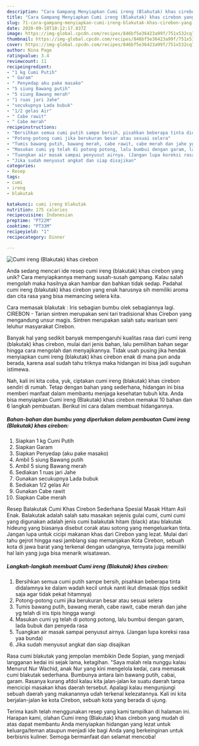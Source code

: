 ```yaml
---
description: "Cara Gampang Menyiapkan Cumi ireng (Blakutak) khas cirebon yang Lezat Sekali"
title: "Cara Gampang Menyiapkan Cumi ireng (Blakutak) khas cirebon yang Lezat Sekali"
slug: 71-cara-gampang-menyiapkan-cumi-ireng-blakutak-khas-cirebon-yang-lezat-sekali
date: 2020-09-18T10:12:17.837Z
image: https://img-global.cpcdn.com/recipes/846bf5e36423a99f/751x532cq70/cumi-ireng-blakutak-khas-cirebon-foto-resep-utama.jpg
thumbnail: https://img-global.cpcdn.com/recipes/846bf5e36423a99f/751x532cq70/cumi-ireng-blakutak-khas-cirebon-foto-resep-utama.jpg
cover: https://img-global.cpcdn.com/recipes/846bf5e36423a99f/751x532cq70/cumi-ireng-blakutak-khas-cirebon-foto-resep-utama.jpg
author: Nina Page
ratingvalue: 3.4
reviewcount: 11
recipeingredient:
- "1 kg Cumi Putih"
- " Garam"
- " Penyedap aku pake masako"
- "5 siung Bawang putih"
- "5 siung Bawang merah"
- "1 ruas jari Jahe"
- "secukupnya Lada bubuk"
- "1/2 gelas Air"
- " Cabe rawit"
- " Cabe merah"
recipeinstructions:
- "Bersihkan semua cumi putih sampe bersih, pisahkan beberapa tinta didalamnya ke dalam wadah kecil untuk nanti ikut dimasak (tips sedikit saja agar tidak pekat hitamnya)"
- "Potong-potong cumi jika berukuran besar atau sesuai selera"
- "Tumis bawang putih, bawang merah, cabe rawit, cabe merah dan jahe yg telah di iris tipis hingga wangi"
- "Masukan cumi yg telah di potong potong, lalu bumbui dengan garam, lada bubuk dan penyeda rasa"
- "Tuangkan air masak sampai penyusut airnya. (Jangan lupa koreksi rasa yaa bunda)"
- "Jika sudah menyusut angkat dan siap disajikan"
categories:
- Resep
tags:
- cumi
- ireng
- blakutak

katakunci: cumi ireng blakutak 
nutrition: 175 calories
recipecuisine: Indonesian
preptime: "PT22M"
cooktime: "PT33M"
recipeyield: "1"
recipecategory: Dinner

---
```



![Cumi ireng (Blakutak) khas cirebon](https://img-global.cpcdn.com/recipes/846bf5e36423a99f/751x532cq70/cumi-ireng-blakutak-khas-cirebon-foto-resep-utama.jpg)

Anda sedang mencari ide resep cumi ireng (blakutak) khas cirebon yang unik? Cara menyiapkannya memang susah-susah gampang. Kalau salah mengolah maka hasilnya akan hambar dan bahkan tidak sedap. Padahal cumi ireng (blakutak) khas cirebon yang enak harusnya sih memiliki aroma dan cita rasa yang bisa memancing selera kita.

Cara memasak blakutak : Iris sebagian bumbu olek sebagiannya lagi. CIREBON - Tarian sintren merupakan seni tari tradisional khas Cirebon yang mengandung unsur magis. Sintren merupakan salah satu warisan seni leluhur masyarakat Cirebon.

Banyak hal yang sedikit banyak mempengaruhi kualitas rasa dari cumi ireng (blakutak) khas cirebon, mulai dari jenis bahan, lalu pemilihan bahan segar hingga cara mengolah dan menyajikannya. Tidak usah pusing jika hendak menyiapkan cumi ireng (blakutak) khas cirebon enak di mana pun anda berada, karena asal sudah tahu triknya maka hidangan ini bisa jadi suguhan istimewa.


Nah, kali ini kita coba, yuk, ciptakan cumi ireng (blakutak) khas cirebon sendiri di rumah. Tetap dengan bahan yang sederhana, hidangan ini bisa memberi manfaat dalam membantu menjaga kesehatan tubuh kita. Anda bisa menyiapkan Cumi ireng (Blakutak) khas cirebon memakai 10 bahan dan 6 langkah pembuatan. Berikut ini cara dalam membuat hidangannya.

<!--inarticleads1-->

##### Bahan-bahan dan bumbu yang diperlukan dalam pembuatan Cumi ireng (Blakutak) khas cirebon:

1. Siapkan 1 kg Cumi Putih
1. Siapkan  Garam
1. Siapkan  Penyedap (aku pake masako)
1. Ambil 5 siung Bawang putih
1. Ambil 5 siung Bawang merah
1. Sediakan 1 ruas jari Jahe
1. Gunakan secukupnya Lada bubuk
1. Sediakan 1/2 gelas Air
1. Gunakan  Cabe rawit
1. Siapkan  Cabe merah


Resep Balakutak Cumi Khas Cirebon Sederhana Spesial Masak Hitam Asli Enak. Balakutak adalah salah satu masakan sejenis gulai cumi, cumi cumi yang digunakan adalah jenis cumi balakutak hitam (black) atau blakutak hideung yang biasanya disebut corak atau sotong yang mengeluarkan tinta. Jangan lupa untuk cicipi makanan khas dari Cirebon yang lezat. Mulai dari tahu gejrot hingga nasi jamblang siap memanjakan Kota Cirebon, sebuah kota di jawa barat yang terkenal dengan udangnya, ternyata juga memiliki hal lain yang juga bisa menarik wisatawan. 

<!--inarticleads2-->

##### Langkah-langkah membuat Cumi ireng (Blakutak) khas cirebon:

1. Bersihkan semua cumi putih sampe bersih, pisahkan beberapa tinta didalamnya ke dalam wadah kecil untuk nanti ikut dimasak (tips sedikit saja agar tidak pekat hitamnya)
1. Potong-potong cumi jika berukuran besar atau sesuai selera
1. Tumis bawang putih, bawang merah, cabe rawit, cabe merah dan jahe yg telah di iris tipis hingga wangi
1. Masukan cumi yg telah di potong potong, lalu bumbui dengan garam, lada bubuk dan penyeda rasa
1. Tuangkan air masak sampai penyusut airnya. (Jangan lupa koreksi rasa yaa bunda)
1. Jika sudah menyusut angkat dan siap disajikan


Rasa cumi blakutak yang jempolan membikin Dede Sopian, yang menjadi langganan kedai ini sejak lama, ketagihan. &#34;Saya malah rela nunggu kalau Menurut Nur Wachid, anak Nur yang kini mengelola kedai, cara memasak cumi blakutak sederhana. Bumbunya antara lain bawang putih, cabai, garam. Rasanya kurang afdol kalau kita jalan-jalan ke suatu daerah tanpa mencicipi masakan khas daerah tersebut. Apalagi kalau mengunjungi sebuah daerah yang makanannya udah terkenal kelezatannya. Kali ini kita berjalan-jalan ke kota Cirebon, sebuah kota yang berada di ujung. 

Terima kasih telah menggunakan resep yang kami tampilkan di halaman ini. Harapan kami, olahan Cumi ireng (Blakutak) khas cirebon yang mudah di atas dapat membantu Anda menyiapkan hidangan yang lezat untuk keluarga/teman ataupun menjadi ide bagi Anda yang berkeinginan untuk berbisnis kuliner. Semoga bermanfaat dan selamat mencoba!
